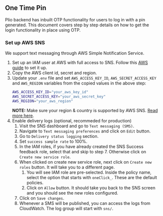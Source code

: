 ## One Time Pin
Plio backend has inbuilt OTP functionality for users to log in with a pin generated. This document covers step by step details on how to get the login functionality in place using OTP.

### Set up AWS SNS
We support text messaging through AWS Simple Notification Service.

1. Set up an IAM user at AWS with full access to SNS. Follow this [AWS guide](https://docs.aws.amazon.com/sns/latest/dg/sns-setting-up.html#create-iam-user) to set it up.
2. Copy the AWS client id, secret and region.
3. Update your `.env` file and set `AWS_ACCESS_KEY_ID`, `AWS_SECRET_ACCESS_KEY` and `AWS_REGION` variables from the copied values in the above step:
    ```sh
    AWS_ACCESS_KEY_ID="your_aws_key_id"
    AWS_SECRET_ACCESS_KEY="your_aws_secret_key"
    AWS_REGION="your_aws_region"
    ```
    **NOTE:** Make sure your region & country is supported by AWS SNS. [Read more here](https://docs.aws.amazon.com/sns/latest/dg/sns-supported-regions-countries.html).
4. Enable delivery logs (optional, recommeded for production)
   1. Visit the SNS dashboard and go to `Text messaging (SMS)`.
   2. Navigate to `Text messaging preferences` and click on `Edit` button.
   3. Go to `Delivery status logging` section.
   4. Set `success sample rate` to 100%.
   5. In the IAM roles, if you have already created the SNS Success feedback role, select that and skip to step 7. Otherwise click on `Create new service role`.
   6. When clicked on create new service role, next click on `Create new roles` button. It will take you to a different page.
      1. You will see IAM role are pre-selected. Inside the policy name, select the option that starts with `oneClick_`. These are the default policies.
      2. Click on `Allow` button. It should take you back to the SNS screen and you should see the new roles configured.
   7. Click on `Save changes`.
   8. Whenever a SMS will be published, you can access the logs from CloudWatch. The log group will start with `sns/`.
